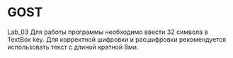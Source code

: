 # GOST
Lab_03
Для работы программы необходимо ввести 32 символа в TextBox key.
Для корректной шифровки и расшифровки рекомендуется использовать текст с длиной кратной 8ми.
